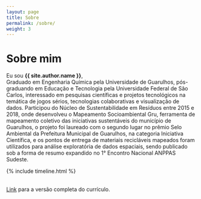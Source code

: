 ```yaml
---
layout: page
title: Sobre
permalink: /sobre/
weight: 3
---
```


# **Sobre mim**

Eu sou **{{ site.author.name }}**,<br>
Graduado em Engenharia Química pela Universidade de Guarulhos, pós-graduando em Educação e Tecnologia pela Universidade Federal de São Carlos, interessado em pesquisas científicas e projetos tecnológicos na temática de jogos sérios, tecnologias colaborativas e visualização de dados. Participou do Núcleo de Sustentabilidade em Resíduos entre 2015 e 2018, onde desenvolveu o Mapeamento Socioambiental Gru, ferramenta de mapeamento coletivo das iniciativas sustentáveis do município de Guarulhos, o projeto foi laureado com o segundo lugar no prêmio Selo Ambiental da Prefeitura Municipal de Guarulhos, na categoria Iniciativa Científica, e os pontos de entrega de materiais recicláveis mapeados foram utilizados para análise exploratória de dados espaciais, sendo publicado sob a forma de resumo expandido no 1° Encontro Nacional ANPPAS Sudeste.

<div class="row">
{% include timeline.html %}
</div>
<br>
<p><a href="https://bolitto.github.io/markdown-cv">Link</a> para a versão completa do currículo.</p>
